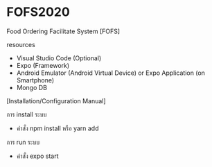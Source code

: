 
# FOFS2020
Food Ordering Facilitate System [FOFS] 

resources
- Visual Studio Code (Optional)
- Expo (Framework)
- Android Emulator (Android Virtual Device) or Expo Application (on Smartphone)
- Mongo DB

[Installation/Configuration Manual]

การ install ระบบ
- คำสั่ง npm install  หรือ yarn add

การ run ระบบ
- คำสั่ง expo start
